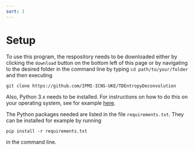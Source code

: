 ```yaml
---
sort: 1
---
```


# Setup

To use this program, the respository needs to be downloaded either by clicking the 
``download`` button on the bottom left of this page or by navigating to the desired
folder in the command line by typing ```cd path/to/your/folder``` and then executing

```shell
git clone https://github.com/IPMI-ICNS-UKE/TDEntropyDeconvolution 
```

Also, Python 3.x needs to be installed. For instructions on how to do this on your
operating system, see for example [here](https://wiki.python.org/moin/BeginnersGuide/Download).

The Python packages needed are listed in the file `requirements.txt`.
They can be installed for example by running 
```shell
pip install -r requirements.txt
```
in the command line.
